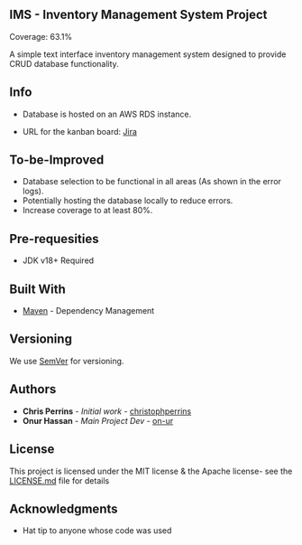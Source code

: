 ## IMS - Inventory Management System Project

Coverage: 63.1%

A simple text interface inventory management system designed to provide CRUD database functionality.

## Info

* Database is hosted on an AWS RDS instance.

* URL for the kanban board: [Jira](https://och.atlassian.net/jira/software/projects/IMS/boards/1)

## To-be-Improved

* Database selection to be functional in all areas (As shown in the error logs).
* Potentially hosting the database locally to reduce errors.
* Increase coverage to at least 80%.

## Pre-requesities 

* JDK v18+ Required

## Built With

* [Maven](https://maven.apache.org/) - Dependency Management

## Versioning

We use [SemVer](http://semver.org/) for versioning.

## Authors

* **Chris Perrins** - *Initial work* - [christophperrins](https://github.com/christophperrins)
* **Onur Hassan** - *Main Project Dev* - [on-ur](https://github.com/on-ur)

## License

This project is licensed under the MIT license & the Apache license- see the [LICENSE.md](LICENSE.md) file for details 


## Acknowledgments

* Hat tip to anyone whose code was used
